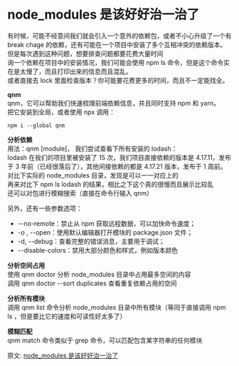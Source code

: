 # node_modules 是该好好治一治了
有时候，可能不经意间我们就会引入一个意外的依赖包，或者不小心升级了一个有 break chage 的依赖，还有可能在一个项目中安装了多个互相冲突的依赖版本。但是每次遇到这种问题，想要排查问题都要花费大量时间  
询一个依赖在项目中的安装情况，我们可能会使用 npm ls 命令，但是这个命令实在是太慢了，而且打印出来的信息而且混乱。  
或者直接去 lock 里面检查版本？你可能要花费更多的时间，而且不一定能找全。  

**qnm**  
qnm，它可以帮助我们快速梳理前端依赖信息，并且同时支持 npm 和 yarn。  
把它安装到全局，或者使用 npx 调用：  
``` 
npm i --global qnm
```
**分析依赖**  
用法：qnm [module]， 我们尝试查看下所有安装的 lodash：  
lodash 在我们的项目里被安装了 15 次，我们项目直接依赖的版本是 4.17.11，发布于 3 年前（已经很落后了），其他间接依赖的都是 4.17.21 版本，发布于 1 周前。  
对比下实际的 node_modules 目录，发现是可以一一对应上的  
再来对比下 npm ls lodash 的结果，相比之下这个真的很慢而且展示比较乱  
还可以对包进行模糊搜索（直接在命令行输入 qnm）  

另外，还有一些参数选项：  
- --no-remote：禁止从 npm 获取远程数据，可以加快命令速度；
- -o , --open：使用默认编辑器打开模块的 package.json 文件；
- -d, --debug：查看完整的错误消息，主要用于调试；
- --disable-colors：禁用大部分颜色和样式，例如版本颜色

**分析空间占用**  
使用 qnm doctor 分析 node_modules 目录中占用最多空间的内容   
调用 qnm doctor --sort duplicates 查看重复依赖占用的空间  

**分析所有模块**  
调用 qnm list 命令分析 node_modules 目录中所有模块（等同于直接调用 npm ls ，但是要比它的速度和可读性好太多了）  

**模糊匹配**  
qnm match 命令类似于 grep 命令，可以匹配包含某字符串的任何模块

原文: 
[node_modules 是该好好治一治了](https://mp.weixin.qq.com/s/8-_OnWf_Yzq9HrN0KBAh5A)
